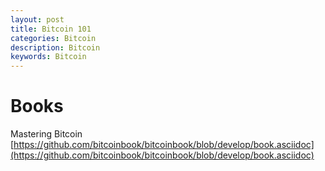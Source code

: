 ```yaml
---
layout: post
title: Bitcoin 101
categories: Bitcoin
description: Bitcoin
keywords: Bitcoin
---
```


# Books
Mastering Bitcoin [https://github.com/bitcoinbook/bitcoinbook/blob/develop/book.asciidoc](https://github.com/bitcoinbook/bitcoinbook/blob/develop/book.asciidoc)  